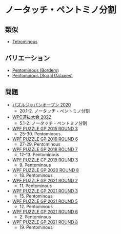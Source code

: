 # ノータッチ・ペントミノ分割

## 類似
- [Tetrominous](tetrominous.md)

## バリエーション
- [Pentominous (Borders)](pentominous-borders.md)
- [Pentominous (Spiral Galaxies)](pentominous-spiralgalaxies.md)

## 問題
- [パズルジャパンオープン 2020](../questions/jwpc2020.md)
	- 20.1-2. ノータッチ・ペントミノ分割
- [WPC選抜大会 2022](../questions/jwpc2022.md)
	- 5.1-2. ノータッチ・ペントミノ分割
- [WPF PUZZLE GP 2015 ROUND 3](../questions/wpfpgp2015-3.md)
	- 25-30. Pentominous
- [WPF PUZZLE GP 2016 ROUND 6](../questions/wpfpgp2016-6.md)
	- 27-29. Pentominous
- [WPF PUZZLE GP 2018 ROUND 7](../questions/wpfpgp2018-7.md)
	- 12-13. Pentominous
- [WPF PUZZLE GP 2019 ROUND 3](../questions/wpfpgp2019-3.md)
	- 9\. Pentominous
- [WPF PUZZLE GP 2020 ROUND 8](../questions/wpfpgp2020-8.md)
	- 18\. Pentominous
- [WPF PUZZLE GP 2021 ROUND 2](../questions/wpfpgp2021-2.md)
	- 11\. Pentominous
- [WPF PUZZLE GP 2021 ROUND 3](../questions/wpfpgp2021-3.md)
	- 15\. Pentominous
- [WPF PUZZLE GP 2021 ROUND 5](../questions/wpfpgp2021-5.md)
	- 12\. Pentominous
- [WPF PUZZLE GP 2021 ROUND 6](../questions/wpfpgp2021-6.md)
	- 2\. Pentominous
- [WPF PUZZLE GP 2021 ROUND 8](../questions/wpfpgp2021-8.md)
	- 19\. Pentominous
